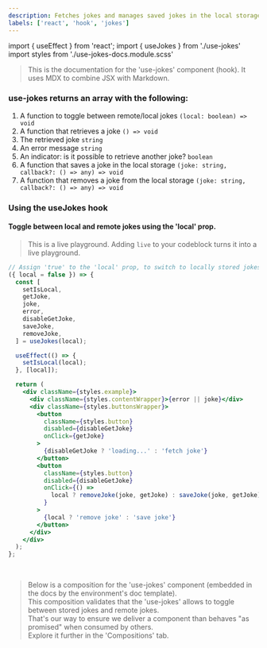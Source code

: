 ```yaml
---
description: Fetches jokes and manages saved jokes in the local storage.
labels: ['react', 'hook', 'jokes']
---
```


import { useEffect } from 'react';
import { useJokes } from './use-jokes'
import styles from './use-jokes-docs.module.scss'

> This is the documentation for the 'use-jokes' component (hook). It uses MDX to combine JSX with Markdown.

### use-jokes returns an array with the following:

1. A function to toggle between remote/local jokes `(local: boolean) => void`
2. A function that retrieves a joke `() => void`
3. The retrieved joke `string`
4. An error message `string`
5. An indicator: is it possible to retrieve another joke? `boolean`
6. A function that saves a joke in the local storage `(joke: string, callback?: () => any) => void`
7. A function that removes a joke from the local storage `(joke: string, callback?: () => any) => void`

### Using the useJokes hook

#### Toggle between local and remote jokes using the 'local' prop.

> This is a live playground. Adding `live` to your codeblock turns it into a live playground.

```jsx live
// Assign 'true' to the 'local' prop, to switch to locally stored jokes.
({ local = false }) => {
  const [
    setIsLocal,
    getJoke,
    joke,
    error,
    disableGetJoke,
    saveJoke,
    removeJoke,
  ] = useJokes(local);

  useEffect(() => {
    setIsLocal(local);
  }, [local]);

  return (
    <div className={styles.example}>
      <div className={styles.contentWrapper}>{error || joke}</div>
      <div className={styles.buttonsWrapper}>
        <button
          className={styles.button}
          disabled={disableGetJoke}
          onClick={getJoke}
        >
          {disableGetJoke ? 'loading...' : 'fetch joke'}
        </button>
        <button
          className={styles.button}
          disabled={disableGetJoke}
          onClick={() =>
            local ? removeJoke(joke, getJoke) : saveJoke(joke, getJoke)
          }
        >
          {local ? 'remove joke' : 'save joke'}
        </button>
      </div>
    </div>
  );
};
```

<br />

> Below is a composition for the 'use-jokes' component (embedded in the docs by the environment's doc template).  
> This composition validates that the 'use-jokes' allows to toggle between stored jokes and remote jokes.  
> That's our way to ensure we deliver a component than behaves "as promised" when consumed by others.  
> Explore it further in the 'Compositions' tab.
